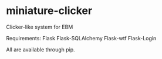 miniature-clicker
=================

Clicker-like system for EBM


Requirements:
Flask
Flask-SQLAlchemy
Flask-wtf
Flask-Login

All are available through pip.
